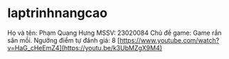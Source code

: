 # laptrinhnangcao
Họ và tên: Phạm Quang Hưng
MSSV: 23020084
Chủ đề game: Game rắn săn mồi. 
Ngưỡng điểm tự đánh giá: 8
[https://www.youtube.com/watch?v=HaG_cHeEmZ4](https://youtu.be/k3UbMZgX9M4)
